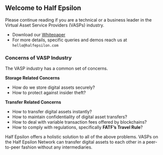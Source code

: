 ## Welcome to Half Epsilon


Please continue reading if you are a technical or a business leader in the Virtual Asset Service Providers (VASPs) industry. 

- Download our [Whitepaper](https://github.com/Half-Epsilon/Half-Epsilon.github.io/edit/main/index.md) 
- For more details, specific queries and demos reach us at ```hello@halfepsilon.com```

### Concerns of VASP Industry

The VASP industry has a common set of concerns. 

**Storage Related Concerns**

- How do we store digital assets securely? 
- How to protect against insider theft? 

**Transfer Related Concerns**

- How to transfer digital assets instantly? 
- How to maintain confidentiality of digital asset transfers? 
- How to deal with variable transaction fees offered by blockchains? 
- How to comply with regulations, specifically **FATF’s Travel Rule**? 

Half Epsilon offers a holistic solution to all of the above problems. VASPs on the Half Epsilon Network can transfer digital assets to each other in a peer-to-peer fashion without any intermediaries.
